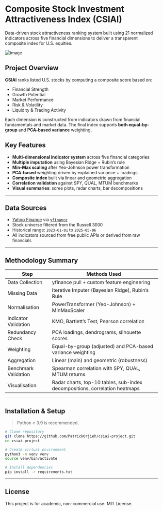 
# Composite Stock Investment Attractiveness Index (CSIAI)

Data-driven stock attractiveness ranking system built using 21 normalized indicators across five financial dimensions to deliver a transparent composite index for U.S. equities.

![image](https://github.com/user-attachments/assets/92c57d51-63f2-440c-9f67-e9ceac3277d1)


## Project Overview

**CSIAI** ranks listed U.S. stocks by computing a composite score based on:

- Financial Strength
- Growth Potential
- Market Performance
- Risk & Volatility
- Liquidity & Trading Activity

Each dimension is constructed from indicators drawn from financial fundamentals and market data. The final index supports **both equal-by-group** and **PCA-based variance** weighting.


## Key Features

- **Multi-dimensional indicator system** across five financial categories
- **Multiple imputation** using Bayesian Ridge + Rubin’s rule
- **Min-Max scaling** after Yeo-Johnson power transformation
- **PCA-based** weighting driven by explained variance + loadings
- **Composite index** built via linear and geometric aggregation
- **Correlation validation** against SPY, QUAL, MTUM benchmarks
- **Visual summaries**: scree plots, radar charts, bar decompositions

---

## Data Sources

- [Yahoo Finance](https://finance.yahoo.com) via [`yfinance`](https://pypi.org/project/yfinance/)
- Stock universe filtered from the Russell 3000
- Historical range: `2023-01-01` to `2025-05-06`
- All indicators sourced from free public APIs or derived from raw financials

---

## Methodology Summary

| Step                      | Methods Used                                                                 |
|---------------------------|------------------------------------------------------------------------------|
| Data Collection           | yfinance pull + custom feature engineering                                   |
| Missing Data              | Iterative Imputer (Bayesian Ridge), Rubin’s Rule                            |
| Normalisation             | PowerTransformer (Yeo-Johnson) + MinMaxScaler                               |
| Indicator Validation      | KMO, Bartlett’s Test, Pearson correlation                                   |
| Redundancy Check          | PCA loadings, dendrograms, silhouette scores                                |
| Weighting                 | Equal-by-group (adjusted) and PCA-based variance weighting                  |
| Aggregation               | Linear (main) and geometric (robustness)                                    |
| Benchmark Validation      | Spearman correlation with SPY, QUAL, MTUM returns                           |
| Visualisation             | Radar charts, top-10 tables, sub-index decompositions, correlation heatmaps |

---

## Installation & Setup

> Python ≥ 3.9 is recommended.

```bash
# Clone repository
git clone https://github.com/PatrickOrjieh/csiai-project.git
cd csiai-project

# Create virtual environment
python3 -m venv venv
source venv/bin/activate

# Install dependencies
pip install -r requirements.txt
```

---

## License

This project is for academic, non-commercial use. MIT License.
